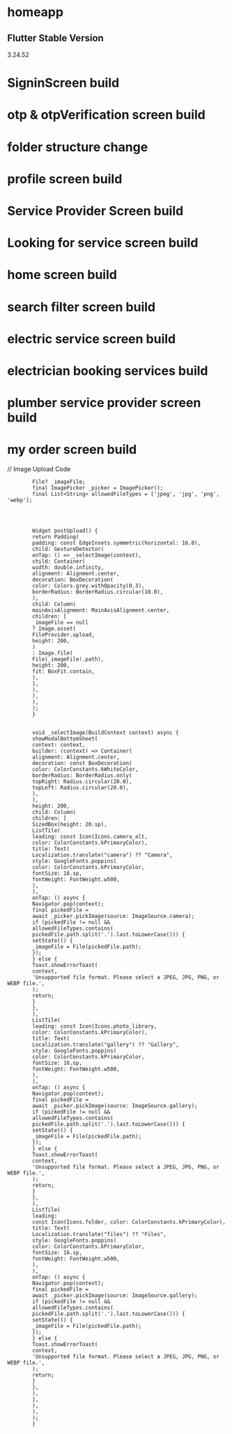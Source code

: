 # homeapp

## Flutter Stable Version 

3.24.52 

# SigninScreen build
# otp & otpVerification screen build
# folder structure change
# profile screen build
# Service Provider Screen build
# Looking for service screen build
# home screen build
# search filter screen build
# electric service screen build
# electrician booking services build
# plumber service provider screen build
# my order screen build



//  Image Upload Code 


            File? _imageFile;
            final ImagePicker _picker = ImagePicker();
            final List<String> allowedFileTypes = ['jpeg', 'jpg', 'png', 'webp'];
            
            
            
            
            Widget postUpload() {
            return Padding(
            padding: const EdgeInsets.symmetric(horizontal: 16.0),
            child: GestureDetector(
            onTap: () => _selectImage(context),
            child: Container(
            width: double.infinity,
            alignment: Alignment.center,
            decoration: BoxDecoration(
            color: Colors.grey.withOpacity(0.3),
            borderRadius: BorderRadius.circular(10.0),
            ),
            child: Column(
            mainAxisAlignment: MainAxisAlignment.center,
            children: [
            _imageFile == null
            ? Image.asset(
            FileProvider.upload,
            height: 200,
            )
            : Image.file(
            File(_imageFile!.path),
            height: 200,
            fit: BoxFit.contain,
            ),
            ],
            ),
            ),
            ),
            );
            }
            
            
            void _selectImage(BuildContext context) async {
            showModalBottomSheet(
            context: context,
            builder: (context) => Container(
            alignment: Alignment.center,
            decoration: const BoxDecoration(
            color: ColorConstants.kWhiteColor,
            borderRadius: BorderRadius.only(
            topRight: Radius.circular(20.0),
            topLeft: Radius.circular(20.0),
            ),
            ),
            height: 200,
            child: Column(
            children: [
            SizedBox(height: 20.sp),
            ListTile(
            leading: const Icon(Icons.camera_alt,
            color: ColorConstants.kPrimaryColor),
            title: Text(
            Localization.translate("camera") ?? "Camera",
            style: GoogleFonts.poppins(
            color: ColorConstants.kPrimaryColor,
            fontSize: 16.sp,
            fontWeight: FontWeight.w500,
            ),
            ),
            onTap: () async {
            Navigator.pop(context);
            final pickedFile =
            await _picker.pickImage(source: ImageSource.camera);
            if (pickedFile != null &&
            allowedFileTypes.contains(
            pickedFile.path.split('.').last.toLowerCase())) {
            setState(() {
            _imageFile = File(pickedFile.path);
            });
            } else {
            Toast.showErrorToast(
            context,
            'Unsupported file format. Please select a JPEG, JPG, PNG, or WEBP file.',
            );
            return;
            }
            },
            ),
            ListTile(
            leading: const Icon(Icons.photo_library,
            color: ColorConstants.kPrimaryColor),
            title: Text(
            Localization.translate("gallery") ?? "Gallery",
            style: GoogleFonts.poppins(
            color: ColorConstants.kPrimaryColor,
            fontSize: 16.sp,
            fontWeight: FontWeight.w500,
            ),
            ),
            onTap: () async {
            Navigator.pop(context);
            final pickedFile =
            await _picker.pickImage(source: ImageSource.gallery);
            if (pickedFile != null &&
            allowedFileTypes.contains(
            pickedFile.path.split('.').last.toLowerCase())) {
            setState(() {
            _imageFile = File(pickedFile.path);
            });
            } else {
            Toast.showErrorToast(
            context,
            'Unsupported file format. Please select a JPEG, JPG, PNG, or WEBP file.',
            );
            return;
            }
            },
            ),
            ListTile(
            leading:
            const Icon(Icons.folder, color: ColorConstants.kPrimaryColor),
            title: Text(
            Localization.translate("files") ?? "Files",
            style: GoogleFonts.poppins(
            color: ColorConstants.kPrimaryColor,
            fontSize: 16.sp,
            fontWeight: FontWeight.w500,
            ),
            ),
            onTap: () async {
            Navigator.pop(context);
            final pickedFile =
            await _picker.pickImage(source: ImageSource.gallery);
            if (pickedFile != null &&
            allowedFileTypes.contains(
            pickedFile.path.split('.').last.toLowerCase())) {
            setState(() {
            _imageFile = File(pickedFile.path);
            });
            } else {
            Toast.showErrorToast(
            context,
            'Unsupported file format. Please select a JPEG, JPG, PNG, or WEBP file.',
            );
            return;
            }
            },
            ),
            ],
            ),
            ),
            );
            }
